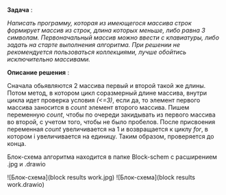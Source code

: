 **Задача** :

*Написать программу, которая из имеющегося массива строк формирует массив из строк, длина которых меньше, либо равна 3 символам. Первоначальный массив можно ввести с клавиатуры, либо задать на старте выполнения алгоритма. При решении не рекомендуется пользоваться коллекциями, лучше обойтись исключительно массивами.*

**Описание решения** :

Сначала обьявляются 2 массива первый и второй такой же длины. Потом метод, в котором цикл соразмерный длине массива, внутри цикла идет проверка условия *(<=3)*, если да, то элемент первого массива заносится в *count* элемент второго массива. Пишем переменную *count*, чтобы по очереди закидывать из первого массива во второй, с учетом того, чтобы не было пробелов. После присвоения переменная *count* увеличивается на 1 и возвращается к циклу *for*, в котором i увеличивается на единицу. Таким образом, проверяется до конца.

Блок-схема алгоритма находится в папке Block-schem с расширением .jpg и .drawio

![Блок-схема](block results work.jpg)
![Блок-схема](block results work.drawio)

